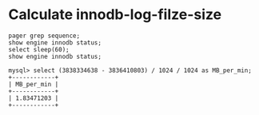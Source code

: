 # Calculate innodb-log-filze-size

```
pager grep sequence;
show engine innodb status; 
select sleep(60);
show engine innodb status;
```

```
mysql> select (3838334638 - 3836410803) / 1024 / 1024 as MB_per_min;
+------------+
| MB_per_min |
+------------+
| 1.83471203 | 
+------------+
```
